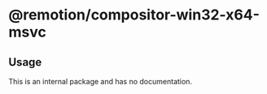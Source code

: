 # @remotion/compositor-win32-x64-msvc
 
## Usage
 
This is an internal package and has no documentation.
